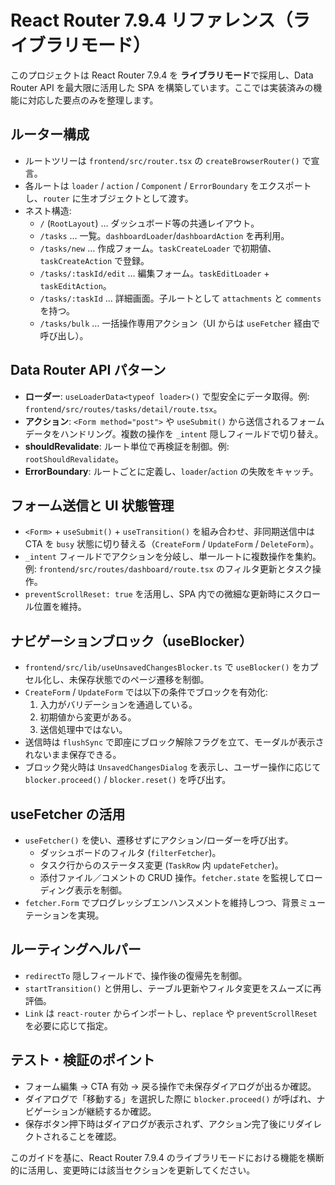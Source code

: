 # React Router 7.9.4 リファレンス（ライブラリモード）

このプロジェクトは React Router 7.9.4 を **ライブラリモード**で採用し、Data Router API を最大限に活用した SPA を構築しています。ここでは実装済みの機能に対応した要点のみを整理します。

## ルーター構成
- ルートツリーは `frontend/src/router.tsx` の `createBrowserRouter()` で宣言。
- 各ルートは `loader` / `action` / `Component` / `ErrorBoundary` をエクスポートし、`router` に生オブジェクトとして渡す。
- ネスト構造:
  - `/` (`RootLayout`) … ダッシュボード等の共通レイアウト。
  - `/tasks` … 一覧。`dashboardLoader`/`dashboardAction` を再利用。
  - `/tasks/new` … 作成フォーム。`taskCreateLoader` で初期値、`taskCreateAction` で登録。
  - `/tasks/:taskId/edit` … 編集フォーム。`taskEditLoader` + `taskEditAction`。
  - `/tasks/:taskId` … 詳細画面。子ルートとして `attachments` と `comments` を持つ。
  - `/tasks/bulk` … 一括操作専用アクション（UI からは `useFetcher` 経由で呼び出し）。

## Data Router API パターン
- **ローダー**: `useLoaderData<typeof loader>()` で型安全にデータ取得。例: `frontend/src/routes/tasks/detail/route.tsx`。
- **アクション**: `<Form method="post">` や `useSubmit()` から送信されるフォームデータをハンドリング。複数の操作を `_intent` 隠しフィールドで切り替え。
- **shouldRevalidate**: ルート単位で再検証を制御。例: `rootShouldRevalidate`。
- **ErrorBoundary**: ルートごとに定義し、`loader`/`action` の失敗をキャッチ。

## フォーム送信と UI 状態管理
- `<Form>` + `useSubmit()` + `useTransition()` を組み合わせ、非同期送信中は CTA を `busy` 状態に切り替える（`CreateForm` / `UpdateForm` / `DeleteForm`）。
- `_intent` フィールドでアクションを分岐し、単一ルートに複数操作を集約。例: `frontend/src/routes/dashboard/route.tsx` のフィルタ更新とタスク操作。
- `preventScrollReset: true` を活用し、SPA 内での微細な更新時にスクロール位置を維持。

## ナビゲーションブロック（useBlocker）
- `frontend/src/lib/useUnsavedChangesBlocker.ts` で `useBlocker()` をカプセル化し、未保存状態でのページ遷移を制御。
- `CreateForm` / `UpdateForm` では以下の条件でブロックを有効化:
  1. 入力がバリデーションを通過している。
  2. 初期値から変更がある。
  3. 送信処理中ではない。
- 送信時は `flushSync` で即座にブロック解除フラグを立て、モーダルが表示されないまま保存できる。
- ブロック発火時は `UnsavedChangesDialog` を表示し、ユーザー操作に応じて `blocker.proceed()` / `blocker.reset()` を呼び出す。

## useFetcher の活用
- `useFetcher()` を使い、遷移せずにアクション/ローダーを呼び出す。
  - ダッシュボードのフィルタ (`filterFetcher`)。
  - タスク行からのステータス変更 (`TaskRow` 内 `updateFetcher`)。
  - 添付ファイル／コメントの CRUD 操作。`fetcher.state` を監視してローディング表示を制御。
- `fetcher.Form` でプログレッシブエンハンスメントを維持しつつ、背景ミューテーションを実現。

## ルーティングヘルパー
- `redirectTo` 隠しフィールドで、操作後の復帰先を制御。
- `startTransition()` と併用し、テーブル更新やフィルタ変更をスムーズに再評価。
- `Link` は `react-router` からインポートし、`replace` や `preventScrollReset` を必要に応じて指定。

## テスト・検証のポイント
- フォーム編集 → CTA 有効 → 戻る操作で未保存ダイアログが出るか確認。
- ダイアログで「移動する」を選択した際に `blocker.proceed()` が呼ばれ、ナビゲーションが継続するか確認。
- 保存ボタン押下時はダイアログが表示されず、アクション完了後にリダイレクトされることを確認。

このガイドを基に、React Router 7.9.4 のライブラリモードにおける機能を横断的に活用し、変更時には該当セクションを更新してください。
